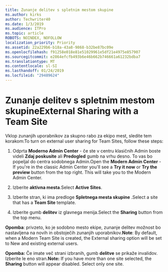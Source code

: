 ```yaml
---
title: Zunanje delitev s spletnim mestom skupine
ms.author: kirks
author: Techwriter40
ms.date: 1/3/2019
ms.audience: ITPro
ms.topic: article
ROBOTS: NOINDEX, NOFOLLOW
localization_priority: Priority
ms.assetid: 22a229b6-b18a-43a8-9868-b32be87bc09e
ms.openlocfilehash: f91258e018e81e51029961e5df21e4975e857907
ms.sourcegitcommit: e2864efcfb493b6e46b662b746661a61232bdba7
ms.translationtype: MT
ms.contentlocale: sl-SI
ms.lasthandoff: 01/24/2019
ms.locfileid: "29489624"
---
```

# <a name="external-sharing-with-a-team-site"></a><span data-ttu-id="aebe0-102">Zunanje delitev s spletnim mestom skupine</span><span class="sxs-lookup"><span data-stu-id="aebe0-102">External Sharing with a Team Site</span></span>

<span data-ttu-id="aebe0-103">Vklop zunanjih uporabnikov za skupno rabo za ekipo mest, sledite tem korakom:</span><span class="sxs-lookup"><span data-stu-id="aebe0-103">To turn on external user sharing for Team Sites, follow these steps:</span></span> 
  
1. <span data-ttu-id="aebe0-p101">Odprta **Moderno Admin Center** - če ste v centru klasičnih Admin boste videli **Zdaj poskusite** ali **Predogled** gumb na vrhu desno. To vas bo popeljal do centra sodobnega Admin.</span><span class="sxs-lookup"><span data-stu-id="aebe0-p101">Open the **Modern Admin Center** - If you're in the classic Admin Center you'll see a **Try it now** or **Try the preview** button from the top right. This will take you to the Modern Admin Center.</span></span> 
  
2. <span data-ttu-id="aebe0-106">Izberite **aktivna mesta**.</span><span class="sxs-lookup"><span data-stu-id="aebe0-106">Select **Active Sites**.</span></span> 
  
3. <span data-ttu-id="aebe0-107">Izberite stran, ki ima predloge **Spletnega mesta skupine** .</span><span class="sxs-lookup"><span data-stu-id="aebe0-107">Select a site that has a **Team Site** template.</span></span> 
  
4. <span data-ttu-id="aebe0-108">Izberite gumb **delitev** iz glavnega menija.</span><span class="sxs-lookup"><span data-stu-id="aebe0-108">Select the **Sharing** button from the top menu.</span></span> 
  
 <span data-ttu-id="aebe0-109">**Opomba**: privzeto, ko je sodobno mesto ekipe, zunanje delitev možnost bo nastavljena na novih in obstoječih zunanjih uporabnikov.</span><span class="sxs-lookup"><span data-stu-id="aebe0-109">**Note**: By default, when a Modern Team Site is created, the External sharing option will be set to New and existing external users.</span></span> 
  
 <span data-ttu-id="aebe0-p102">**Opomba:** Če imate več strani izbranih, gumb **delitve** se prikaže invalidov. Izberite le eno stran.</span><span class="sxs-lookup"><span data-stu-id="aebe0-p102">**Note:** If you have more than one site selected, the **Sharing** button will appear disabled. Select only one site.</span></span> 
  

